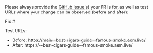 Please always provide the [GitHub issue(s)](../issues) your PR is for, as well as test URLs where your change can be observed (before and after):

Fix #<gh-issue-id>

Test URLs:
- Before: https://main--best-cigars-guide--famous-smoke.aem.live/
- After: https://<branch>--best-cigars-guide--famous-smoke.aem.live/

